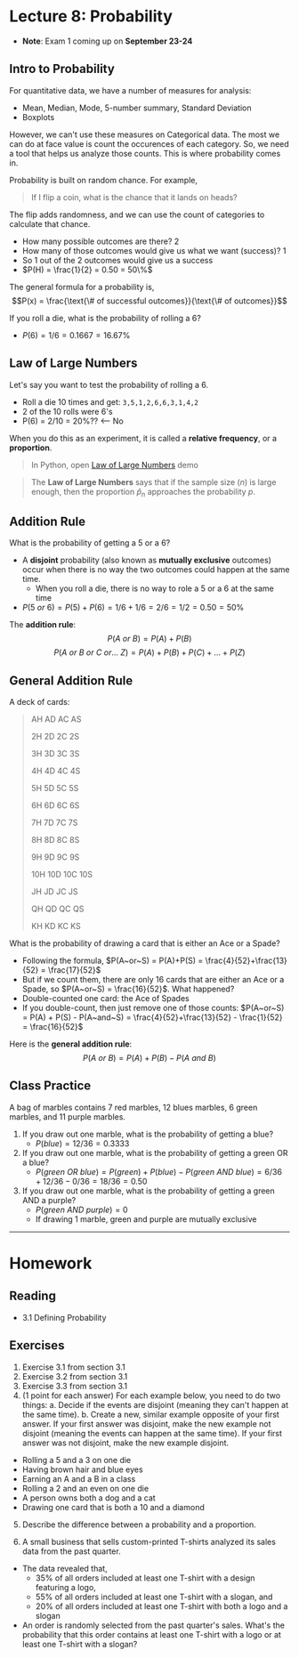 # Lecture 8: Probability
* __Note__: Exam 1 coming up on __September 23-24__

## Intro to Probability
For quantitative data, we have a number of measures for analysis:
* Mean, Median, Mode, 5-number summary, Standard Deviation
* Boxplots

However, we can't use these measures on Categorical data. The most we can do at face value is count the occurences of each category. So, we need a tool that helps us analyze those counts. This is where probability comes in.

Probability is built on random chance. For example, 

> If I flip a coin, what is the chance that it lands on heads?

The flip adds randomness, and we can use the count of categories to calculate that chance.
* How many possible outcomes are there? 2
* How many of those outcomes would give us what we want (success)? 1
* So 1 out of the 2 outcomes would give us a success
* $P(H) = \frac{1}{2} = 0.50 = 50\%$

The general formula for a probability is,
$$P(x) = \frac{\text{\# of successful outcomes}}{\text{\# of outcomes}}$$

If you roll a die, what is the probability of rolling a 6?
* $P(6) = 1/6 = 0.1667 = 16.67\%$

## Law of Large Numbers
Let's say you want to test the probability of rolling a 6.
* Roll a die 10 times and get: `3,5,1,2,6,6,3,1,4,2`
* 2 of the 10 rolls were 6's
* P(6) = 2/10 = 20\%?? <-- No

When you do this as an experiment, it is called a __relative frequency__, or a __proportion__.

> In Python, open [Law of Large Numbers](https://colab.research.google.com/drive/1VRXPNELUI0to4PCfmwk-a8KV4n7zBsiD?usp=sharing) demo

> The __Law of Large Numbers__ says that if the sample size ($n$) is large enough, then the proportion $\hat{p}_n$ approaches the probability $p$. 

## Addition Rule
What is the probability of getting a 5 or a 6?
* A __disjoint__ probability (also known as __mutually exclusive__ outcomes) occur when there is no way the two outcomes could happen at the same time.
    * When you roll a die, there is no way to role a 5 or a 6 at the same time
* $P(5~or~6) = P(5) + P(6) = 1/6 + 1/6 = 2/6 = 1/2 = 0.50 = 50\%$

The __addition rule__:
$$P(A~or~B) = P(A) + P(B)$$
$$P(A~or~B~or~C~or...~Z) = P(A) + P(B) + P(C) + ... + P(Z)$$

## General Addition Rule
A deck of cards:
>	AH	AD	AC	AS
>
>	2H	2D	2C	2S
>
>	3H	3D	3C	3S
>
>	4H	4D	4C	4S
>
>	5H	5D	5C	5S
>
>	6H	6D	6C	6S
>
>	7H	7D	7C	7S
>
>	8H	8D	8C	8S
>
>	9H	9D	9C	9S
>
>	10H	10D	10C	10S
>
>	JH	JD	JC	JS
>
>	QH	QD	QC	QS
>
>	KH	KD	KC	KS

What is the probability of drawing a card that is either an Ace or a Spade?
* Following the formula, $P(A~or~S) = P(A)+P(S) = \frac{4}{52}+\frac{13}{52} = \frac{17}{52}$
* But if we count them, there are only 16 cards that are either an Ace or a Spade, so $P(A~or~S) = \frac{16}{52}$. What happened?
* Double-counted one card: the Ace of Spades
* If you double-count, then just remove one of those counts: $P(A~or~S) = P(A) + P(S) - P(A~and~S) = \frac{4}{52}+\frac{13}{52} - \frac{1}{52} = \frac{16}{52}$

Here is the __general addition rule__:
$$P(A~or~B) = P(A) + P(B) - P(A~and~B)$$

## Class Practice
A bag of marbles contains 7 red marbles, 12 blues marbles, 6 green marbles, and 11 purple marbles.
1. If you draw out one marble, what is the probability of getting a blue?
    * $P(blue)=12/36=0.3333$
2. If you draw out one marble, what is the probability of getting a green OR a blue?
    * $P(green~OR~blue)=P(green)+P(blue)−P(green~AND~blue)=6/36+12/36−0/36=18/36=0.50$
3. If you draw out one marble, what is the probability of getting a green AND a purple?
    * $P(green~AND~purple)=0$
    * If drawing 1 marble, green and purple are mutually exclusive

-----
# Homework
## Reading
* 3.1 Defining Probability

## Exercises
1. Exercise 3.1 from section 3.1
2. Exercise 3.2 from section 3.1
3. Exercise 3.3 from section 3.1 
4. (1 point for each answer) For each example below, you need to do two things:
  a. Decide if the events are disjoint (meaning they can't happen at the same time).
  b. Create a new, similar example opposite of your first answer. If your first answer was disjoint, make the new example not disjoint (meaning the events can happen at the same time). If your first answer was not disjoint, make the new example disjoint.

  * Rolling a 5 and a 3 on one die
  * Having brown hair and blue eyes
  * Earning an A and a B in a class
  * Rolling a 2 and an even on one die
  * A person owns both a dog and a cat
  * Drawing one card that is both a 10 and a diamond

5. Describe the difference between a probability and a proportion.

6. A small business that sells custom-printed T-shirts analyzed its sales data from the past quarter. 
  * The data revealed that,
    * 35% of all orders included at least one T-shirt with a design featuring a logo,
    * 55% of all orders included at least one T-shirt with a slogan, and
    * 20% of all orders included at least one T-shirt with both a logo and a slogan
  * An order is randomly selected from the past quarter's sales. What's the probability that this order contains at least one T-shirt with a logo or at least one T-shirt with a slogan?
